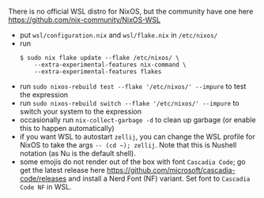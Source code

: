 There is no official WSL distro for NixOS, but the community have one here https://github.com/nix-community/NixOS-WSL
- put `wsl/configuration.nix` and `wsl/flake.nix` in `/etc/nixos/`
- run
  ```
  $ sudo nix flake update --flake /etc/nixos/ \
      --extra-experimental-features nix-command \
      --extra-experimental-features flakes
  ```
- run `sudo nixos-rebuild test --flake '/etc/nixos/' --impure` to test the expression
- run `sudo nixos-rebuild switch --flake '/etc/nixos/' --impure` to switch your system to the expression
- occasionally run `nix-collect-garbage -d` to clean up garbage (or enable this to happen automatically)
- if you want WSL to autostart `zellij`, you can change the WSL profile for NixOS to take the args `-- (cd ~); zellij`.
  Note that this is Nushell notation (as Nu is the default shell).
- some emojis do not render out of the box with font `Cascadia Code`;
  go get the latest release here https://github.com/microsoft/cascadia-code/releases and install a Nerd Font (NF) variant.
  Set font to `Cascadia Code NF` in WSL.

